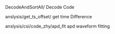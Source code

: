 DecodeAndSortAll/                    Decode Code

anslysis/get_ts_offset/              get time Difference

anslysis/csi/code_zhy/apd_fit        apd waveform fitting
